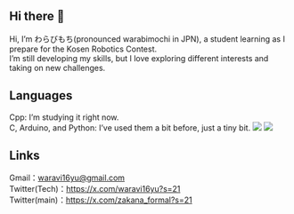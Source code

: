 ## Hi there 👋

Hi, I’m わらびもち(pronounced warabimochi in JPN), a student learning as I prepare for the Kosen Robotics Contest.   
I’m still developing my skills, but I love exploring different interests and taking on new challenges.
## Languages
Cpp: I’m studying it right now.  
C, Arduino, and Python: I’ve used them a bit before, just a tiny bit.
![](https://skillicons.dev/icons?i=cpp,c,arduino,python)
![](https://github-readme-stats.vercel.app/api/top-langs?username=yummzakana&show_icons=true&locale=en&layout=compact)

## Links
Gmail：waravi16yu@gmail.com  
Twitter(Tech)：https://x.com/waravi16yu?s=21  
Twitter(main)：https://x.com/zakana_formal?s=21
